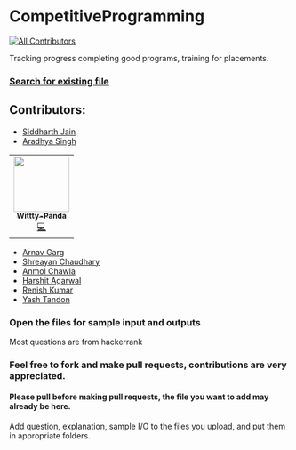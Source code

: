 # CompetitiveProgramming
<!-- ALL-CONTRIBUTORS-BADGE:START - Do not remove or modify this section -->
[![All Contributors](https://img.shields.io/badge/all_contributors-1-orange.svg?style=flat-square)](#contributors-)
<!-- ALL-CONTRIBUTORS-BADGE:END -->
Tracking progress completing good programs, training for placements.

### [Search for existing file](https://github.com/SidJain1412/CompetitiveProgramming/find/master)

## Contributors: 
* [Siddharth Jain](https://github.com/SidJain1412)
* [Aradhya Singh](https://github.com/aradhyas)
<!-- ALL-CONTRIBUTORS-LIST:START - Do not remove or modify this section -->
<!-- prettier-ignore-start -->
<!-- markdownlint-disable -->
<table>
  <tr>
    <td align="center"><a href="https://github.com/Wittty-Panda"><img src="https://avatars3.githubusercontent.com/u/57390821?v=4" width="100px;" alt=""/><br /><sub><b>Wittty-Panda</b></sub></a><br /><a href="https://github.com/SidJain1412/CompetitiveProgramming/commits?author=Wittty-Panda" title="Code">💻</a></td>
  </tr>
</table>

<!-- markdownlint-enable -->
<!-- prettier-ignore-end -->
<!-- ALL-CONTRIBUTORS-LIST:END -->
* [Arnav Garg](https://github.com/arnavgarg123)
* [Shreayan Chaudhary](https://github.com/shreayan98c)
* [Anmol Chawla](https://github.com/anmol-chawla)
* [Harshit Agarwal](https://github.com/harshitag98)
* [Renish Kumar](https://github.com/rk080299)
* [Yash Tandon](https://github.com/Yashtandon98)

### Open the files for sample input and outputs

Most questions are from hackerrank

### Feel free to fork and make pull requests, contributions are very appreciated.
#### Please pull before making pull requests, the file you want to add may already be here.
Add question, explanation, sample I/O to the files you upload, and put them in appropriate folders. 



